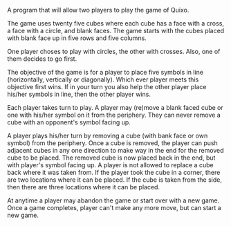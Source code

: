 A program that will allow two players to play the game of Quixo.

The game uses twenty five cubes where each cube has a face with a cross,
a face with a circle, and blank faces. The game starts with the cubes
placed with blank face up in five rows and five columns.

One player choses to play with circles, the other with crosses. Also, one of
them decides to go first.

The objective of the game is for a player to place five symbols in line 
(horizontally, vertically or diagonally). Which ever player meets this 
objective first wins. If in your turn you also help the other player place
his/her symbols in line, then the other player wins.

Each player takes turn to play. A player may (re)move a blank faced cube or 
one with his/her symbol on it from the periphery. They can never remove a cube 
with an opponent's symbol facing up.

A player plays his/her turn by removing a cube (with bank face or own symbol)
from the periphery. Once a cube is removed, the player can push adjacent cubes
in any one direction to make way in the end for the removed cube to be placed. 
The removed cube is now placed back in the end, but with player's symbol 
facing up. A player is not allowed to replace a cube back where it was taken 
from. If the player took the cube in a corner, there are two locations where 
it can be placed. If the cube is taken from the side, then there are three 
locations where it can be placed.

At anytime a player may abandon the game or start over with a new game. Once
a game completes, player can't make any more move, but can start a new game.
